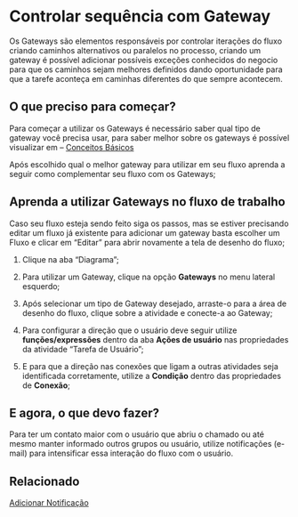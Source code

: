 # Controlar sequência com Gateway

Os Gateways são elementos responsáveis por controlar iterações do fluxo criando caminhos alternativos ou paralelos no processo, criando um gateway é possível adicionar possíveis exceções conhecidos do negocio para que os caminhos sejam melhores definidos dando oportunidade para que a tarefe aconteça em caminhas diferentes do que sempre acontecem.

## O que preciso para começar?

Para começar a utilizar os Gateways é necessário saber qual tipo de gateway você precisa usar, para saber melhor sobre os gateways é possível visualizar em – [Conceitos Básicos](https://docs.citsmart.com/pt-br/4biz-helium/tracke/basic-concepts.html)

Após escolhido qual o melhor gateway para utilizar em seu fluxo aprenda a seguir como complementar seu fluxo com os Gateways;

## Aprenda a utilizar Gateways no fluxo de trabalho

Caso seu fluxo esteja sendo feito siga os passos, mas se estiver precisando editar um fluxo já existente para adicionar um gateway basta escolher um Fluxo e clicar em “Editar” para abrir novamente a tela de desenho do fluxo;

1. Clique na aba “Diagrama”;

2. Para utilizar um Gateway, clique na opção **Gateways** no menu lateral esquerdo;

3. Após selecionar um tipo de Gateway desejado, arraste-o para a área de desenho do fluxo, clique sobre a atividade e conecte-a ao Gateway;

4. Para configurar a direção que o usuário deve seguir utilize **funções/expressões** dentro da aba **Ações de usuário** nas propriedades da atividade “Tarefa de Usuário”;

5. E para que a direção nas conexões que ligam a outras atividades seja identificada corretamente, utilize a **Condição** dentro das propriedades de **Conexão**;

## E agora, o que devo fazer?

Para ter um contato maior com o usuário que abriu o chamado ou até mesmo manter informado outros grupos ou usuário, utilize notificações (e-mail) para intensificar essa interação do fluxo com o usuário.

## Relacionado
[Adicionar Notificação](https://docs.citsmart.com/pt-br/4biz-helium/tracke/add-notification.html)
